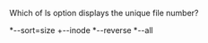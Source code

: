 Which of ls option displays the unique file number?

   *--sort=size
   +--inode 
   *--reverse
   *--all
